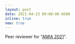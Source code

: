 ```yaml
---
layout: post
date: 2021-04-23 09:00:00-0500
inline: true
new: true
---
```


Peer reviewer for "<u>AMIA 2021</u>".